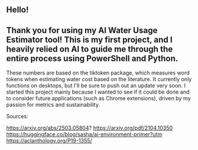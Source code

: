 Hello!
------------------
Thank you for using my AI Water Usage Estimator tool!
This is my first project, and I heavily relied on AI to guide me through the entire process using PowerShell and Python.
-------------------
These numbers are based on the tiktoken package, which measures word tokens when estimating water cost based on the literature. 
It currently only functions on desktops, but I'll be sure to push out an update very soon. 
I started this project mainly because I wanted to see if it could be done and to consider future applications (such as Chrome extensions), driven by my passion for metrics and sustainability.







Sources:

https://arxiv.org/abs/2503.05804?
https://arxiv.org/pdf/2104.10350
https://huggingface.co/blog/sasha/ai-environment-primer?utm
https://aclanthology.org/P19-1355/
